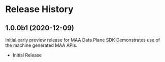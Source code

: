 # Release History

## 1.0.0b1 (2020-12-09)

Initial early preview release for MAA Data Plane SDK
Demonstrates use of the machine generated MAA APIs.

- Initial Release
